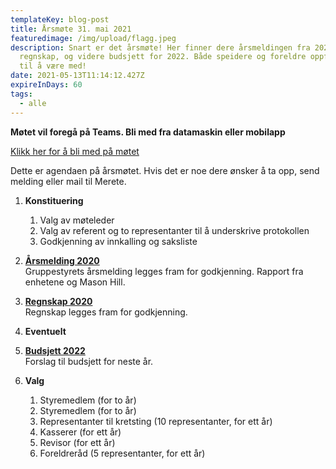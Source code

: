 ```yaml
---
templateKey: blog-post
title: Årsmøte 31. mai 2021
featuredimage: /img/upload/flagg.jpeg
description: Snart er det årsmøte! Her finner dere årsmeldingen fra 2020,
  regnskap, og videre budsjett for 2022. Både speidere og foreldre oppfordres
  til å være med!
date: 2021-05-13T11:14:12.427Z
expireInDays: 60
tags:
  - alle
---
```

**Møtet vil foregå på Teams. Bli med fra datamaskin eller mobilapp**

[Klikk her for å bli med på møtet](https://teams.microsoft.com/l/meetup-join/19%3ameeting_OTFkZWEzY2MtNTkwNC00ZGU2LTlhZDYtYTg4ZGE2ZDg1MTYw%40thread.v2/0?context=%7b%22Tid%22%3a%2296d3f1be-d534-4dd8-a05a-7a86a0fc11b0%22%2c%22Oid%22%3a%225702ba5d-0078-4d04-af81-8cdbbcd1db54%22%7d)



Dette er agendaen på årsmøtet. Hvis det er noe  dere ønsker å ta opp, send melding eller mail til Merete. 

1. **Konstituering**

   1. Valg av møteleder
   2. Valg av referent og to representanter til å underskrive protokollen
   3. Godkjenning av innkalling og saksliste
2. **[Årsmelding 2020](https://drive.google.com/file/d/1d8clS6y3AFdEkoERjD1PtYHs9ieznXEe/view?usp=sharing)**\
   Gruppestyrets årsmelding legges fram for godkjenning. Rapport fra enhetene og Mason Hill.
3. **[Regnskap 2020](https://drive.google.com/file/d/1UvgEcj0ED3yjraZmreXMdFoHX_kkjmKU/view?usp=sharing)**\
   Regnskap legges fram for godkjenning.
4. **Eventuelt**
5. **[Budsjett 2022](https://drive.google.com/file/d/1jp_5f6XHPOVAv8kN8cWytmEMC8ekngiO/view?usp=sharing)**\
   Forslag til budsjett for neste år.
6. **Valg**

   1. Styremedlem (for to år)
   2. Styremedlem (for to år)
   3. Representanter til kretsting (10 representanter, for ett år)
   4. Kasserer (for ett år)
   5. Revisor (for ett år)
   6. Foreldreråd (5 representanter, for ett år)